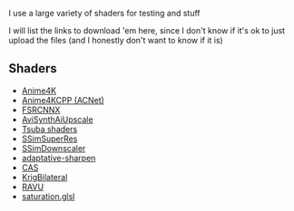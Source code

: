 I use a large variety of shaders for testing and stuff

I will list the links to download 'em here, since I don't know if it's ok to just upload the files (and I honestly don't want to know if it is)

## Shaders

- [Anime4K](https://github.com/bloc97/Anime4K/releases)
- [Anime4KCPP (ACNet)](https://github.com/TianZerL/ACNetGLSL/releases)
- [FSRCNNX](https://github.com/igv/FSRCNN-TensorFlow/releases)
- [AviSynthAiUpscale](https://github.com/Alexkral/AviSynthAiUpscale/releases)
- [Tsuba shaders](https://github.com/Tsubajashi/mpv-settings/tree/master/shaders)
- [SSimSuperRes](https://gist.github.com/igv/2364ffa6e81540f29cb7ab4c9bc05b6b)
- [SSimDownscaler](https://gist.github.com/igv/36508af3ffc84410fe39761d6969be10)
- [adaptative-sharpen](https://gist.github.com/igv/8a77e4eb8276753b54bb94c1c50c317e)
- [CAS](https://github.com/deus0ww/mpv-conf/tree/master/shaders/cas)
- [KrigBilateral](https://gist.github.com/igv/a015fc885d5c22e6891820ad89555637)
- [RAVU](https://github.com/bjin/mpv-prescalers)
- [saturation.glsl](https://github.com/chz-90/VideoEnhance/blob/master/glsl/saturation.glsl)

